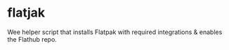 # flatjak
Wee helper script that installs Flatpak with required integrations &amp; enables the Flathub repo.
